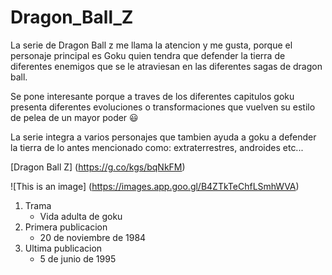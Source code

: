 # Dragon_Ball_Z
 La serie de Dragon Ball z me llama la atencion y me gusta, porque el personaje principal es Goku quien tendra que defender la tierra de diferentes enemigos que se le atraviesan en las diferentes sagas de dragon ball.

Se pone interesante porque a traves de los diferentes capitulos goku presenta diferentes evoluciones o transformaciones que vuelven su estilo de pelea de un mayor poder 😃

La serie integra a varios personajes que tambien ayuda a goku a defender la tierra de lo antes mencionado como: extraterrestres, androides etc...

 [Dragon Ball Z]
 (https://g.co/kgs/bqNkFM)

 ![This is an image]
 (https://images.app.goo.gl/B4ZTkTeChfLSmhWVA)

 1. Trama
    - Vida adulta de goku 
 2. Primera publicacion 
    - 20 de noviembre de 1984
 3. Ultima publicacion 
    - 5 de junio de 1995 

